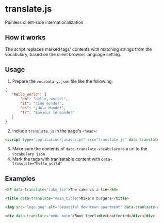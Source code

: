 # translate.js

Painless client-side internationalization

## How it works

The script replaces marked tags' contents with matching strings from the vocabulary, based on the client browser language setting.

## Usage

 1. Prepare the `vocabulary.json` file like the following:
 ```json
{
    "hello_world": {
        "en": "Hello, world!",
        "it": "Ciao mondo!",
        "es": "¡Hola Mundo!",
        "fr": "Bonjour le monde!"
    }
}
```

 2. Include `translate.js` in the page's `<head>`:
 
 ```html
 <script type="application/javascript" src="translate.js" data-translate-vocabulary="vocabulary.json"></script>
 ```
 
 3. Make sure the contents of `data-translate-vocabulary` is a uri to the `vocabulary.json`
 4. Mark the tags with tranlsatable content with `data-translate="hello_world"`
 
 ## Examples
 
 ```html
 <h4 data-translate="cake_lie">The cake is a lie</h4>
 ```

 ```html
 <title data-translate="main_title">Mike's burgers</title>
 ```

 ```html
 <img src="logo.png" alt="Beautiful downtown apartment" data-tranlsate-alt="downtown_apartment"/>
 ```
 ```html
 <div data-translate="menu_main">Root level<div>Unaffected</div></div>
 ```
